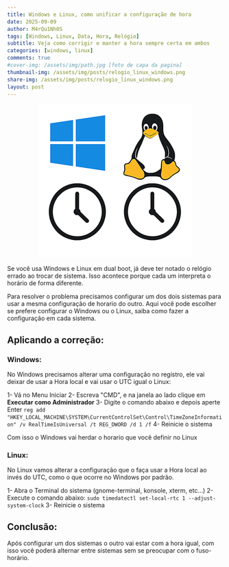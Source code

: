 ```yaml
---
title: Windows e Linux, como unificar a configuração de hora
date: 2025-09-09
author: M4rQu1Nh0S
tags: [Windows, Linux, Data, Hora, Relógio]
subtitle: Veja como corrigir e manter a hora sempre certa em ambos
categories: [windows, linux]
comments: true
#cover-img: /assets/img/path.jpg [foto de capa da pagina]
thumbnail-img: /assets/img/posts/relogio_linux_windows.png
share-img: /assets/img/posts/relogio_linux_windows.png
layout: post
---
```


<p align='center'><img alt='ilustração de um relogio abaixo da logo do windows e do linux' src="/assets/img/posts/relogio_linux_windows.png"/></p>
Se você usa Windows e Linux em dual boot, já deve ter notado o relógio errado ao trocar de sistema. Isso acontece porque cada um interpreta o horário de forma diferente.

Para resolver o problema precisamos configurar um dos dois sistemas para usar a mesma configuração de horario do outro. Aqui você pode escolher se prefere configurar o Windows ou o Linux, saiba como fazer a configuração em cada sistema.

## Aplicando a correção:

### Windows:
No Windows precisamos alterar uma configuração no registro, ele vai deixar de usar a Hora local e vai usar o UTC igual o Linux:

1- Vá no Menu Iniciar
2- Escreva "CMD", e na janela ao lado clique em **Executar como Administrador**
3- Digite o comando abaixo e depois aperte Enter
`reg add "HKEY_LOCAL_MACHINE\SYSTEM\CurrentControlSet\Control\TimeZoneInformation" /v RealTimeIsUniversal /t REG_DWORD /d 1 /f`
4- Reinicie o sistema

Com isso o Windows vai herdar o horario que você definir no Linux

### Linux:
No Linux vamos alterar a configuração que o faça usar a Hora local ao invés do UTC, como o que ocorre no Windows por padrão.

1- Abra o Terminal do sistema (gnome-terminal, konsole, xterm, etc...)
2- Execute o comando abaixo:
`sudo timedatectl set-local-rtc 1 --adjust-system-clock`
3- Reinicie o sistema

## Conclusão:
Após configurar um dos sistemas o outro vai estar com a hora igual, com isso você poderá alternar entre sistemas sem se preocupar com o fuso-horário.